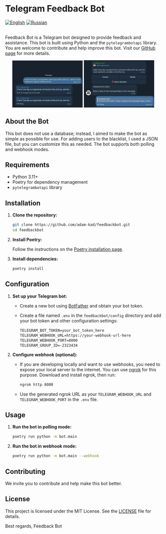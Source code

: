 # Telegram Feedback Bot

<div align="left">
    <a href="README.md"><img src="https://img.shields.io/badge/English-README.md-brightgreen" alt="English"></a>
    <a href="README_RU.md"><img src="https://img.shields.io/badge/Russian-README.md-red" alt="Russian"></a>
</div><br>

Feedback Bot is a Telegram bot designed to provide feedback and assistance. This bot is built using Python and the `pytelegrambotapi` library. You are welcome to contribute and help improve this bot. Visit our [GitHub page](https://github.com/adam-kad/feedbackbot) for more details.

<div align="center">
    <img src="./images/user_chat_image.jpg" alt="User Chat Screenshot" width="45%" />
    <img src="./images/admin_chat_image.jpg" alt="Admin Chat Screenshot" width="45%" />
</div>


## About the Bot
This bot does not use a database; instead, I aimed to make the bot as simple as possible for use. For adding users to the blacklist, I used a JSON file, but you can customize this as needed. The bot supports both polling and webhook modes.

## Requirements
- Python 3.11+
- Poetry for dependency management
- `pytelegrambotapi` library

## Installation

1. **Clone the repository:**

    ```sh
    git clone https://github.com/adam-kad/feedbackbot.git
    cd feedbackbot
    ```

2. **Install Poetry:**

    Follow the instructions on the [Poetry installation page](https://python-poetry.org/docs/#installation).

3. **Install dependencies:**

    ```sh
    poetry install
    ```

## Configuration

1. **Set up your Telegram bot:**

    - Create a new bot using [BotFather](https://core.telegram.org/bots#botfather) and obtain your bot token.
    - Create a file named `.env` in the `feedbackbot/config` directory and add your bot token and other configuration settings:

        ```env
        TELEGRAM_BOT_TOKEN=your_bot_token_here
        TELEGRAM_WEBHOOK_URL=https://your-webhook-url-here
        TELEGRAM_WEBHOOK_PORT=8000
        TELEGRAM_GROUP_ID=-2323434
        ```

2. **Configure webhook (optional):**

    - If you are developing locally and want to use webhooks, you need to expose your local server to the internet. You can use [ngrok](https://ngrok.com/) for this purpose. Download and install ngrok, then run:

      ```sh
      ngrok http 8000
      ```

    - Use the generated ngrok URL as your `TELEGRAM_WEBHOOK_URL` and `TELEGRAM_WEBHOOK_PORT` in the `.env` file.

## Usage

1. **Run the bot in polling mode:**

    ```sh
    poetry run python -m bot.main
    ```

2. **Run the bot in webhook mode:**

    ```sh
    poetry run python -m bot.main --webhook
    ```

## Contributing

We invite you to contribute and help make this bot better.

## License

This project is licensed under the MIT License. See the [LICENSE](LICENSE) file for details.

Best regards, Feedback Bot
